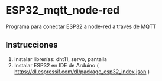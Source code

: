 # ESP32_mqtt_node-red
Programa para conectar ESP32 a node-red a través de MQTT
## Instrucciones
1. instalar librerías: dht11, servo, pantalla
2. Instalar ESP32 en IDE de Arduino ( https://dl.espressif.com/dl/package_esp32_index.json )

